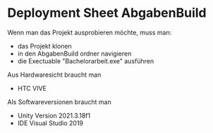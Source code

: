 # Deployment Sheet AbgabenBuild

Wenn man das Projekt ausprobieren möchte, muss man:
- das Projekt klonen
- in den AbgabenBuild ordner navigieren
- die Exectuable "Bachelorarbeit.exe" ausführen

Aus Hardwaresicht braucht man
- HTC VIVE

Als Softwareversionen braucht man
- Unity Version 2021.3.18f1
- IDE Visual Studio 2019 
